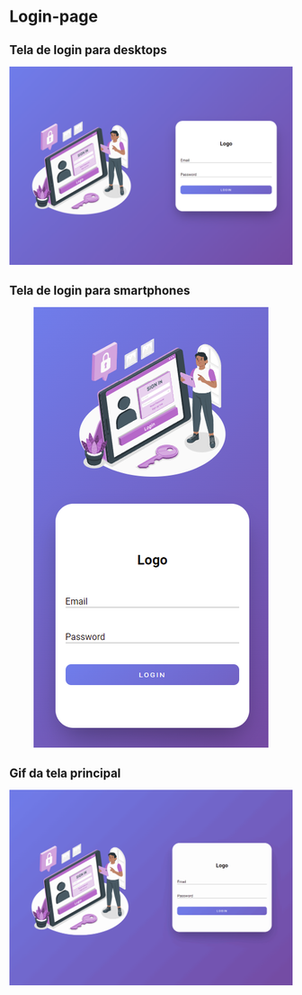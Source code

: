 # Login-page

<h2>Tela de login para desktops</h2> 
<img src="./screenshots/loginDesktop.png"/>

<h2>Tela de login para smartphones</h2> 
<div align="center">
  <img src="./screenshots/loginMobile.png"/>
<div>
  
<h2 align="left">Gif da tela principal</h2>
<div>
  <img src="./screenshots/gif-loginPage.gif">
</div>

